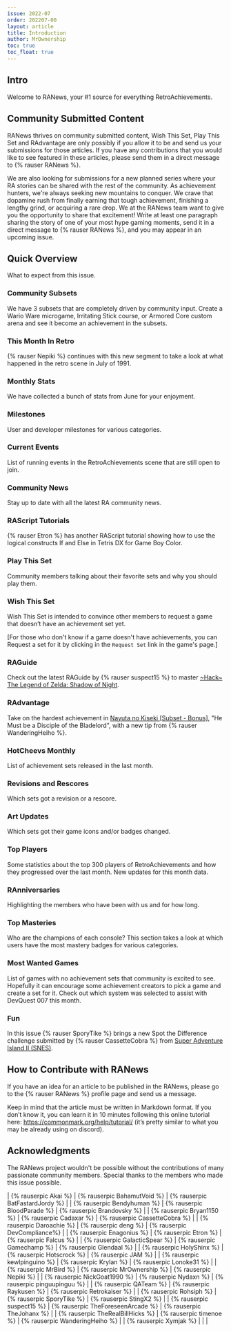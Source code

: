 ```yaml
---
issue: 2022-07
order: 202207-00
layout: article
title: Introduction
author: MrOwnership
toc: true
toc_float: true
---
```


## Intro
Welcome to RANews, your #1 source for everything RetroAchievements.

## Community Submitted Content
RANews thrives on community submitted content, Wish This Set, Play This Set and RAdvantage are only possibly if you allow it to be and send us your submissions for those articles. If you have any contributions that you would like to see featured in these articles, please send them in a direct message to {% rauser RANews %}.

We are also looking for submissions for a new planned series where your RA stories can be shared with the rest of the community. As achievement hunters, we're always seeking new mountains to conquer. We crave that dopamine rush from finally earning that tough achievement, finishing a lengthy grind, or acquiring a rare drop. We at the RANews team want to give you the opportunity to share that excitement! Write at least one paragraph sharing the story of one of your most hype gaming moments, send it in a direct message to {% rauser RANews %}, and you may appear in an upcoming issue.


## Quick Overview
What to expect from this issue.

### Community Subsets
We have 3 subsets that are completely driven by community input. Create a Wario Ware microgame, Irritating Stick course, or Armored Core custom arena and see it become an achievement in the subsets.


### This Month In Retro
{% rauser Nepiki %} continues with this new segment to take a look at what happened in the retro scene in July of 1991.


### Monthly Stats
We have collected a bunch of stats from June for your enjoyment.


### Milestones
User and developer milestones for various categories.


### Current Events
List of running events in the RetroAchievements scene that are still open to join.


### Community News
Stay up to date with all the latest RA community news.


### RAScript Tutorials
{% rauser Etron %} has another RAScript tutorial showing how to use the logical constructs If and Else in Tetris DX for Game Boy Color.


### Play This Set
Community members talking about their favorite sets and why you should play them.


### Wish This Set
Wish This Set is intended to convince other members to request a game that doesn’t have an achievement set yet.

[For those who don't know if a game doesn't have achievements, you can Request a set for it by clicking in the `Request Set` link in the game's page.]


### RAGuide
Check out the latest RAGuide by {% rauser suspect15 %} to master [~Hack~ The Legend of Zelda: Shadow of Night](https://retroachievements.org/game/19538).


### RAdvantage
Take on the hardest achievement in [Nayuta no Kiseki [Subset - Bonus]](https://retroachievements.org/game/19563), "He Must be a Disciple of the Bladelord", with a new tip from {% rauser WanderingHeiho %}.


### HotCheevs Monthly
List of achievement sets released in the last month.


### Revisions and Rescores
Which sets got a revision or a rescore.


### Art Updates
Which sets got their game icons and/or badges changed.


### Top Players
Some statistics about the top 300 players of RetroAchievements and how they progressed over the last month. New updates for this month data.


### RAnniversaries
Highlighting the members who have been with us and for how long.


### Top Masteries
Who are the champions of each console? This section takes a look at which users have the most mastery badges for various categories.


### Most Wanted Games
List of games with no achievement sets that community is excited to see. Hopefully it can encourage some achievement creators to pick a game and create a set for it. Check out which system was selected to assist with DevQuest 007 this month.


### Fun
In this issue {% rauser SporyTike %} brings a new Spot the Difference challenge submitted by {% rauser CassetteCobra %} from [Super Adventure Island II (SNES)](https://retroachievements.org/game/1197).


## How to Contribute with RANews
If you have an idea for an article to be published in the RANews, please go to the {% rauser RANews %} profile page and send us a message.

Keep in mind that the article must be written in Markdown format. If you don’t know it, you can learn it in 10 minutes following this online tutorial here: <https://commonmark.org/help/tutorial/> (it’s pretty similar to what you may be already using on discord).


## Acknowledgments
The RANews project wouldn't be possible without the contributions of many passionate community members. Special thanks to the members who made this issue possible.

| {% rauserpic Akai %}             | {% rauserpic BahamutVoid %}       | {% rauserpic BatFastardJordy %} |
| {% rauserpic Bendyhuman %}       | {% rauserpic BloodParade %}       | {% rauserpic Brandovsky %}      |
| {% rauserpic Bryan1150 %}        | {% rauserpic Cadaxar %}           | {% rauserpic CassetteCobra %}   |
| {% rauserpic Daroachie %}        | {% rauserpic deng %}              | {% rauserpic DevCompliance%}    |
| {% rauserpic Enagonius %}        | {% rauserpic Etron %}             | {% rauserpic Falcus %}          |
| {% rauserpic GalacticSpear %}    | {% rauserpic Gamechamp %}         | {% rauserpic Glendaal %}        |
| {% rauserpic HolyShinx %}        | {% rauserpic Hotscrock %}         | {% rauserpic JAM %}             |
| {% rauserpic kewlpinguino %}     | {% rauserpic Krylan %}            | {% rauserpic Lonoke31 %}        |
| {% rauserpic MrBird %}           | {% rauserpic MrOwnership %}       | {% rauserpic Nepiki %}          |
| {% rauserpic NickGoat1990 %}     | {% rauserpic Nydaxn %}            | {% rauserpic pinguupinguu %}    |
| {% rauserpic QATeam %}           | {% rauserpic Raykusen %}          | {% rauserpic Retrokaiser %}     |
| {% rauserpic Rohsiph %}          | {% rauserpic SporyTike %}         | {% rauserpic StingX2 %}         |
| {% rauserpic suspect15 %}        | {% rauserpic TheForeseenArcade %} | {% rauserpic TheJohanx %}       |
| {% rauserpic TheRealBillHicks %} | {% rauserpic timenoe %}           | {% rauserpic WanderingHeiho %}  |
| {% rauserpic Xymjak %}           |                                   |                                 |
